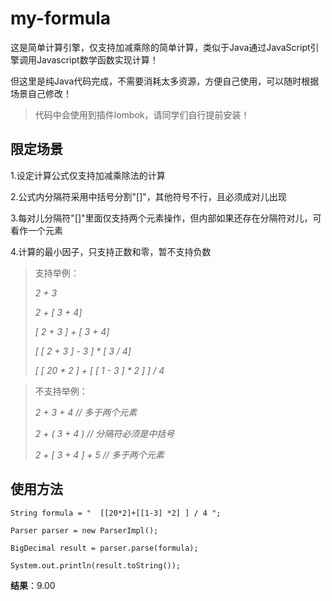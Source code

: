 # my-formula

这是简单计算引擎，仅支持加减乘除的简单计算，类似于Java通过JavaScript引擎调用Javascript数学函数实现计算！

但这里是纯Java代码完成，不需要消耗太多资源，方便自己使用，可以随时根据场景自己修改！

> 代码中会使用到插件lombok，请同学们自行提前安装！

## 限定场景

1.设定计算公式仅支持加减乘除法的计算

2.公式内分隔符采用中括号分割"[]"，其他符号不行，且必须成对儿出现

3.每对儿分隔符"[]"里面仅支持两个元素操作，但内部如果还存在分隔符对儿，可看作一个元素

4.计算的最小因子，只支持正数和零，暂不支持负数

> 支持举例：
>
>_2 + 3_
>
>_2 + [ 3 + 4]_
>
>_[ 2 + 3 ] + [ 3 + 4]_
>
>_[ [ 2 + 3 ] - 3 ] * [ 3 / 4]_
>
>_[ [ 20 * 2 ] + [ [ 1 - 3 ] * 2 ] ] / 4_

> 不支持举例：
>
>_2 + 3 + 4   // 多于两个元素_
>
>_2 + ( 3 + 4 )   // 分隔符必须是中括号_
>
>_2 + [ 3 + 4 ] + 5   // 多于两个元素_

## 使用方法

```
String formula = "  [[20*2]+[[1-3] *2] ] / 4 ";

Parser parser = new ParserImpl();

BigDecimal result = parser.parse(formula);

System.out.println(result.toString());
```

**结果**：9.00